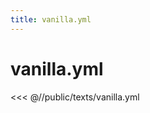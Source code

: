 ```yaml
---
title: vanilla.yml
---
```


# vanilla.yml

<script setup>
import DownloadButton from '@components/DownloadButton.vue'
</script>

<DownloadButton
  filePath="texts/vanilla.yml"
/>

<<< @//public/texts/vanilla.yml
